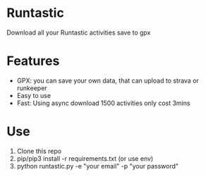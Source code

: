 # Runtastic
Download all your Runtastic activities save to gpx

# Features

- GPX: you can save your own data, that can upload to strava or runkeeper
- Easy to use
- Fast: Using async download 1500 activities only cost 3mins

# Use

1. Clone this repo
2. pip/pip3 install -r requirements.txt (or use env)
3. python runtastic.py -e "your email" -p "your password"
